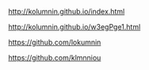 http://kolumnin.github.io/index.html

<a href="http://kolumnin.github.io/w3egPge1.html"></a>

http://kolumnin.github.io/w3egPge1.html

https://github.com/lokumnin

https://github.com/klmnniou
